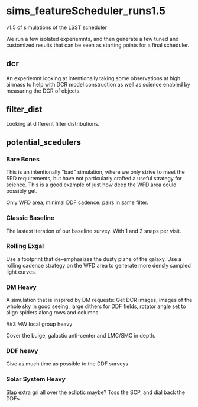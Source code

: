 # sims_featureScheduler_runs1.5
v1.5 of simulations of the LSST scheduler


We run a few isolated experiemnts, and then generate a few tuned and customized results that can be seen as starting points for a final scheduler.

## dcr

An experiemnt looking at intentionally taking some observations at high airmass to help with DCR model construction as well as science enabled by measuring the DCR of objects.

## filter_dist

Looking at different filter distributions.

## potential_scedulers

### Bare Bones

This is an intentionally "bad" simulation, where we only strive to meet the SRD requirements, but have not particularly crafted a useful strategy for science. This is a good example of just how deep the WFD area could possibly get.

Only WFD area, minimal DDF cadence. pairs in same filter.

### Classic Baseline

The lastest iteration of our baseline survey. With 1 and 2 snaps per visit.

### Rolling Exgal

Use a footprint that de-emphasizes the dusty plane of the galaxy. Use a rolling cadence strategy on the WFD area to generate more densly sampled light curves.

### DM Heavy

A simulation that is inspired by DM requests:  Get DCR images, images of the whole sky in good seeing, large dithers for DDF fields, rotator angle set to align spiders along rows and columns.

##3 MW local group heavy

Cover the bulge, galactic anti-center and LMC/SMC in depth.

### DDF heavy

Give as much time as possible to the DDF surveys

### Solar System Heavy

Slap extra gri all over the ecliptic maybe? Toss the SCP, and dial back the DDFs
